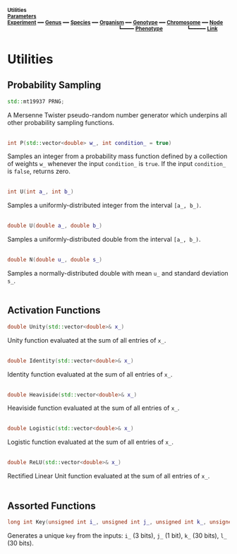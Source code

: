 <sub>**Utilities**</sub>  
<sub>**[Parameters](parameters.md)**</sub>  
<sub>**[Experiment](experiment.md)** ━━ **[Genus](genus.md)** ━━ **[Species](species.md)** ━━ **[Organism](organism.md)** ━━ **[Genotype](genotype.md)** ━━ **[Chromosome](chromosome.md)** ━━ **[Node](node.md)**</sub>  
&nbsp;&nbsp;&nbsp;&nbsp;&nbsp;&nbsp;&nbsp;&nbsp;&nbsp;&nbsp;&nbsp;&nbsp;&nbsp;&nbsp;&nbsp;&nbsp;&nbsp;&nbsp;&nbsp;&nbsp;&nbsp;&nbsp;&nbsp;&nbsp;&nbsp;&nbsp;&nbsp;&nbsp;&nbsp;&nbsp;&nbsp;&nbsp;&nbsp;&nbsp;&nbsp;&nbsp;&nbsp;&nbsp;&nbsp;&nbsp;&nbsp;&nbsp;&nbsp;&nbsp;&nbsp;&nbsp;&nbsp;&nbsp;&nbsp;&nbsp;&nbsp;&nbsp;&nbsp;&nbsp;&nbsp;&nbsp;&nbsp;&nbsp;&nbsp;&nbsp;&nbsp;&nbsp;&nbsp;
<sup>┗━━━━ **[Phenotype](phenotype.md)**</sup>
&nbsp;&nbsp;&nbsp;&nbsp;&nbsp;&nbsp;&nbsp;&nbsp;&nbsp;&nbsp;&nbsp;&nbsp;
<sup>┗━━━━━ **[Link](link.md)**</sup>  

# Utilities

## Probability Sampling

```C++
std::mt19937 PRNG;
```

A Mersenne Twister pseudo-random number generator which underpins all other probability sampling functions.  
&nbsp;


```C++
int P(std::vector<double> w_, int condition_ = true)
```

Samples an integer from a probability mass function defined by a collection of weights `w_` whenever the input `condition_` is `true`. If the input `condition_` is `false`, returns zero.  
&nbsp;


```C++
int U(int a_, int b_)
```

Samples a uniformly-distributed integer from the interval `[a_, b_)`.  
&nbsp;


```C++
double U(double a_, double b_)
```

Samples a uniformly-distributed double from the interval `[a_, b_)`.  
&nbsp;


```C++
double N(double u_, double s_)
```

Samples a normally-distributed double with mean `u_` and standard deviation `s_`.  
&nbsp;


## Activation Functions

``` C++
double Unity(std::vector<double>& x_)
```

Unity function evaluated at the sum of all entries of `x_`.  
&nbsp;


``` C++
double Identity(std::vector<double>& x_)
```

Identity function evaluated at the sum of all entries of `x_`.  
&nbsp;


``` C++
double Heaviside(std::vector<double>& x_)
```

Heaviside function evaluated at the sum of all entries of `x_`.  
&nbsp;


``` C++
double Logistic(std::vector<double>& x_)
```

Logistic function evaluated at the sum of all entries of `x_`.  
&nbsp;


``` C++
double ReLU(std::vector<double>& x_)
```

Rectified Linear Unit function evaluated at the sum of all entries of `x_`.  
&nbsp;


## Assorted Functions

```C++
long int Key(unsigned int i_, unsigned int j_, unsigned int k_, unsigned int l_)
```

Generates a unique `key` from the inputs: `i_` (3 bits), `j_` (1 bit), `k_` (30 bits), `l_` (30 bits).  
&nbsp;
